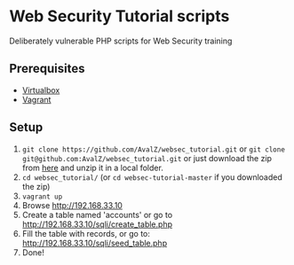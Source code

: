 # Web Security Tutorial scripts
Deliberately vulnerable PHP scripts for Web Security training

## Prerequisites
* [Virtualbox](https://www.virtualbox.org/wiki/Downloads)
* [Vagrant](https://www.vagrantup.com/downloads.html)

## Setup
1. `git clone https://github.com/AvalZ/websec_tutorial.git`
   or `git clone git@github.com:AvalZ/websec_tutorial.git`
   or just download the zip from [here](https://github.com/AvalZ/websec_tutorial/archive/master.zip) and unzip it in a local folder.
2. `cd websec_tutorial/` (or `cd websec-tutorial-master` if you downloaded the zip)
3. `vagrant up`
4. Browse http://192.168.33.10
5. Create a table named 'accounts' or go to http://192.168.33.10/sqli/create_table.php
6. Fill the table with records, or go to: http://192.168.33.10/sqli/seed_table.php
7. Done!
